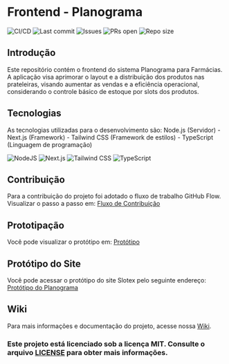 # Frontend - Planograma
![CI/CD](https://github.com/ifpebj-ti/frontend-planogram/actions/workflows/main.yml/badge.svg)
![Last commit](https://img.shields.io/github/last-commit/ifpebj-ti/frontend-planogram)
![Issues](https://img.shields.io/github/issues/ifpebj-ti/frontend-planogram)
![PRs open](https://img.shields.io/github/issues-pr/ifpebj-ti/frontend-planogram)
![Repo size](https://img.shields.io/github/repo-size/ifpebj-ti/frontend-planogram)

## Introdução
Este repositório contém o frontend do sistema Planograma para Farmácias. A aplicação visa aprimorar o layout e a distribuição dos produtos nas prateleiras, visando aumentar as vendas e a eficiência operacional, considerando o controle básico de estoque por slots dos produtos.

## Tecnologias
As tecnologias utilizadas para o desenvolvimento são: Node.js (Servidor) - Next.js (Framework) - Tailwind CSS (Framework de estilos) - TypeScript (Linguagem de programação)

![NodeJS](https://img.shields.io/badge/node.js-6DA55F?style=for-the-badge&logo=node.js&logoColor=white) ![Next.js](https://img.shields.io/badge/next.js-000000?style=for-the-badge&logo=nextdotjs&logoColor=white) ![Tailwind CSS](https://img.shields.io/badge/Tailwind_CSS-grey?style=for-the-badge&logo=tailwind-css&logoColor=38B2AC) ![TypeScript](https://img.shields.io/badge/typescript-%23007ACC.svg?style=for-the-badge&logo=typescript&logoColor=white)

## Contribuição
Para a contribuição do projeto foi adotado o fluxo de trabalho GitHub Flow. 
Visualizar o passo a passo em: [Fluxo de Contribuição](https://github.com/ifpebj-ti/Frontend-Planogram/blob/main/CONTRIBUTING.md)

## Prototipação
Você pode visualizar o protótipo em: [Protótipo](https://www.figma.com/design/TffeoWIOwNMcYaGlyzi36x/Planograma) 

## Protótipo do Site  
Você pode acessar o protótipo do site Slotex pelo seguinte endereço: [Protótipo do Planograma](http://150.230.84.87:3001) 

## Wiki
Para mais informações e documentação do projeto, acesse nossa [Wiki](https://github.com/ifpebj-ti/frontend-planogram/wiki).

### Este projeto está licenciado sob a licença MIT. Consulte o arquivo [LICENSE](https://github.com/ifpebj-ti/Frontend-Planograma?tab=MIT-1-ov-file) para obter mais informações.
